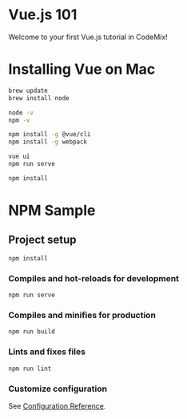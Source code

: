 # Vue.js 101

Welcome to your first Vue.js tutorial in CodeMix!

# Installing Vue on Mac


```bash
brew update
brew install node

node -v
npm -v

npm install -g @vue/cli
npm install -g webpack

vue ui
npm run serve

npm install
```

# NPM Sample

## Project setup
```
npm install
```

### Compiles and hot-reloads for development
```
npm run serve
```

### Compiles and minifies for production
```
npm run build
```

### Lints and fixes files
```
npm run lint
```

### Customize configuration
See [Configuration Reference](https://cli.vuejs.org/config/).